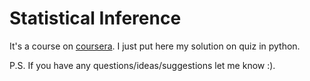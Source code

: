 # Statistical Inference

It's a course on [coursera](https://class.coursera.org/statinference-010).
I just put here my solution on quiz in python.

P.S. If you have any questions/ideas/suggestions let me know :).
